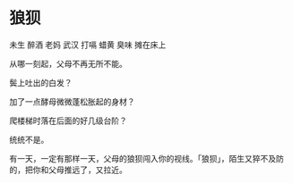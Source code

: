 # 狼狈

未生 醉酒 老妈 武汉 打嗝 蜡黄 臭味 摊在床上



从哪一刻起，父母不再无所不能。

鬓上吐出的白发？

加了一点酵母微微蓬松胀起的身材？

爬楼梯时落在后面的好几级台阶？

统统不是。

有一天，一定有那样一天，父母的狼狈闯入你的视线。「狼狈」，陌生又猝不及防的，把你和父母推远了，又拉近。

